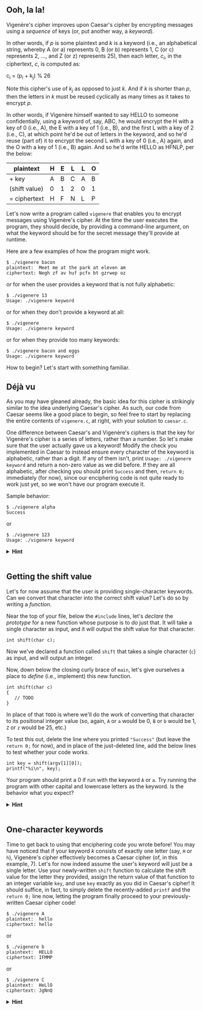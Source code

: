 ## Ooh, la la!

Vigenère's cipher improves upon Caesar's cipher by encrypting messages using a _sequence_ of keys (or, put another way, a _keyword_).

In other words, if _p_ is some plaintext and _k_ is a keyword (i.e., an alphabetical string, whereby A (or a) represents 0, B (or b) represents 1, C (or c) represents 2, ..., and Z (or z) represents 25), then each letter, _c<sub>i</sub>_, in the ciphertext, _c_, is computed as:

c<sub>i</sub> = (p<sub>i</sub> + k<sub>j</sub>) % 26

Note this cipher's use of _k<sub>j</sub>_ as opposed to just _k_. And if _k_ is shorter than _p_, then the letters in _k_ must be reused cyclically as many times as it takes to encrypt _p_.

In other words, if Vigenère himself wanted to say HELLO to someone confidentially, using a keyword of, say, ABC, he would encrypt the H with a key of 0 (i.e., A), the E with a key of 1 (i.e., B), and the first L with a key of 2 (i.e., C), at which point he'd be out of letters in the keyword, and so he'd reuse (part of) it to encrypt the second L with a key of 0 (i.e., A) again, and the O with a key of 1 (i.e., B) again. And so he'd write HELLO as HFNLP, per the below:

| plaintext    | H | E | L | L | O |
|--------------|---|---|---|---|---|
| + key        | A | B | C | A | B |
| (shift value)| 0 | 1 | 2 | 0 | 1 |
| = ciphertext | H | F | N | L | P |

Let's now write a program called `vigenere` that enables you to encrypt messages using Vigenère's cipher. At the time the user executes the program, they should decide, by providing a command-line argument, on what the keyword should be for the secret message they'll provide at runtime.

Here are a few examples of how the program might work.

```
$ ./vigenere bacon
plaintext:  Meet me at the park at eleven am
ciphertext: Negh zf av huf pcfx bt gzrwep oz
```

or for when the user provides a keyword that is not fully alphabetic:

```
$ ./vigenere 13
Usage: ./vigenere keyword
```

or for when they don't provide a keyword at all:

```
$ ./vigenere
Usage: ./vigenere keyword
```

or for when they provide too many keywords:

```
$ ./vigenere bacon and eggs
Usage: ./vigenere keyword
```
How to begin? Let's start with something familiar.


## Déjà vu

As you may have gleaned already, the basic idea for this cipher is strikingly similar to the idea underlying Caesar's cipher. As such, our code from Caesar seems like a good place to begin, so feel free to start by replacing the entire contents of `vigenere.c`, at right, with your solution to `caesar.c`.

One difference between Caesar's and Vigenère's ciphers is that the key for Vigenère's cipher is a series of letters, rather than a number. So let's make sure that the user actually gave us a keyword! Modify the check you implemented in Caesar to instead ensure every character of the keyword is alphabetic, rather than a digit. If any of them isn't, print `Usage: ./vigenere keyword` and return a non-zero value as we did before. If they are all alphabetic, after checking you should print `Success` and then, `return 0;` immediately (for now), since our enciphering code is not quite ready to work just yet, so we won't have our program execute it.

Sample behavior:

```
$ ./vigenere alpha
Success
```

or

```
$ ./vigenere 123
Usage: ./vigenere keyword
```

<details>
  <summary style="margin-bottom: 16px;">
    <span style="font-weight: bold;">
    Hint
    </span>
  </summary>

<ul>
<li>Recall that the <code>string.h</code> header file contains a number of useful functions that work with strings. See [CS50 Reference](https://reference.cs50.net/)'s menu for some!</li>
<li>Recall that we can use a loop to iterate over each character of a string if we know its length.</li>
<li>Recall that the <code>ctype.h</code> header file contains a number of useful functions that tell us things about characters. See [CS50 Reference](https://reference.cs50.net/)'s menu for some!</li>
</ul>
</details>



## Getting the shift value

Let's for now assume that the user is providing single-character keywords. Can we convert that character into the correct shift value? Let's do so by writing a _function_.

Near the top of your file, below the `#include` lines, let's _declare_ the _prototype_ for a new function whose purpose is to do just that. It will take a single character as input, and it will output the shift value for that character.

```
int shift(char c);
```

Now we've declared a function called `shift` that takes a single character (`c`) as input, and will output an integer.

Now, down below the closing curly brace of `main`, let's give ourselves a place to _define_ (i.e., implement) this new function.

```
int shift(char c)
{
   // TODO
}
```

In place of that `TODO` is where we'll do the work of converting that character to its positional integer value (so, again, `A` or `a` would be 0, `B` or `b` would be 1, `Z` or `z` would be 25, etc.)

To test this out, delete the line where you printed `"Success"` (but leave the `return 0;` for now), and in place of the just-deleted line, add the below lines to test whether your code works.

```
int key = shift(argv[1][0]);
printf("%i\n", key);
```

Your program should print a 0 if run with the keyword `A` or `a`. Try running the program with other capital and lowercase letters as the keyword. Is the behavior what you expect?

<details>
  <summary style="margin-bottom: 16px;">
    <span style="font-weight: bold;">
    Hint
    </span>
  </summary>

<ul>
<li>Functions have inputs and outputs.</li>
<li>When we *declare* a function, we need to provide its return type, name, and an argument list, each of which also has a type.</li>
<li>When we *use* or *call* a function, we just plug in appropriate values in the argument list, and assign the output of the function to a variable that corresponds to the function's return type.</li>
<li>If <code>argv[1]</code> is a string, then `argv[1][0]` is just the first character of that string.</li>
<li>Recall that the <code>ctype.h</code> header file contains a number of useful functions that tell us things about characters.</li>
<li>The ASCII value of <code>A</code> is 65. The ASCII value of <code>a</code> is 97.</li>
<li>The ASCII value of <code>B</code> is 66. The ASCII value of <code>b</code> is 98. See a potential pattern emerging?</li>
</details>


## One-character keywords

Time to get back to using that enciphering code you wrote before! You may have noticed that if your keyword _k_ consists of exactly one letter (say, `H` or `h`), Vigenère's cipher effectively becomes a Caesar cipher (of, in this example, 7). Let's for now indeed assume the user's keyword will just be a single letter. Use your newly-written `shift` function to calculate the shift value for the letter they provided, assign the return value of that function to an integer variable `key`, and use `key` exactly as you did in Caesar's cipher! It should suffice, in fact, to simply delete the recently-added `printf` and the `return 0;` line now, letting the program finally proceed to your previously-written Caesar cipher code!

```
$ ./vigenere A
plaintext:  hello
ciphertext: hello
```

or

```
$ ./vigenere b
plaintext:  HELLO
ciphertext: IFMMP
```

or

```
$ ./vigenere C
plaintext:  HeLlO
ciphertext: JgNnQ
```

<details>
  <summary style="margin-bottom: 16px;">
    <span style="font-weight: bold;">
    Hint
    </span>
  </summary>

If some of your variables in your Caesar solution don't match what they've been called so far in this lab, just edit the names of things so they do match!

</detaile>

## Final Steps

Now it's your turn to take things across the finish line by implementing the remaining functionality in `vigenere.c`. Remember that the user's keyword will probably consist of multiple letters, so you may need to calculate a new shift value for each letter of the plaintext; you may then want to move your `shift` function into your loop somehow.

Remember also that every time you encipher a character, you need to move to the next letter of _k_, the keyword (and wrap around to the beginning of the keyword if you exhaust all of its characters). But if you don't encipher a character (e.g., a space or a punctuation mark), don't advance to the next character of _k_!

And as before, be sure to preserve case, but do so only based on the case of the original message. Whether or not a letter in the keyword is capitalized should have no bearing on whether a letter in the ciphertext is!

<details>
  <summary style="margin-bottom: 16px;">
    <span style="font-weight: bold;">
    Hint
    </span>
  </summary>
  
<ul>
  
<li>You'll probably need one counter, <code>i</code> for iterating over the plaintext and one counter, <code>j</code> for iterating over the keyword.</li>
<li>You'll probably find it easiest to control the keyword counter yourself, rather than relying on the <code>for</code> loop you're using to iterate over the plaintext!</li>
<li>If the length of the keyword is, say, 4 characters, then the last character of that keyword can be found at <code>keyword[3]</code>. Then, for the next character you encipher, you'll want to use <code>keyword[0]</code>.</li>
  
</ul>  
</details>


## How to Submit

Execute the below, logging in with your GitHub username and password when prompted. For security, you'll see asterisks (`*`) instead of the actual characters in your password.

```
submit50 cs50/2018/ap/vigenere
```
